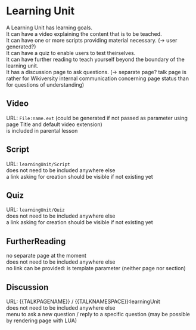 # Learning Unit

A Learning Unit has learning goals.  
It can have a video explaining the content that is to be teached.  
It can have one or more scripts providing material necessary. (-> user generated?)  
It can have a quiz to enable users to test theirselves.  
It can have further reading to teach yourself beyond the boundary of the learning unit.  
It has a discussion page to ask questions. (-> separate page? talk page is rather for Wikiversity internal communication concerning page status than for questions of understanding)

## Video

URL: ``File:name.ext`` (could be generated if not passed as parameter using page Title and default video extension)  
is included in parental lesson

## Script

URL: ``learningUnit/Script``  
does not need to be included anywhere else  
a link asking for creation should be visible if not existing yet

## Quiz

URL: ``learningUnit/Quiz``  
does not need to be included anywhere else  
a link asking for creation should be visible if not existing yet

## FurtherReading

no separate page at the moment  
does not need to be included anywhere else  
no link can be provided: is template parameter (neither page nor section)

## Discussion

URL: {{TALKPAGENAME}} / {{TALKNAMESPACE}}:learningUnit  
does not need to be included anywhere else  
menu to ask a new question / reply to a specific question (may be possible by rendering page with LUA)

